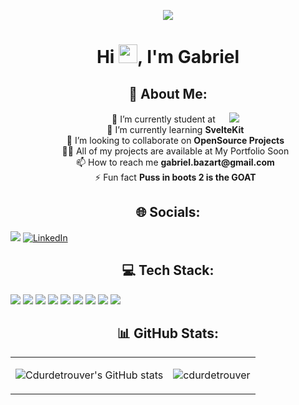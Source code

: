<p align="center"><img height="auto" src="https://media0.giphy.com/media/YRMb6dd7zprS00JdGZ/giphy.gif?cid=ecf05e47pp9oy2ivxoy3aif9mvewoex6jc5ywnem9njblkob&ep=v1_stickers_search&rid=giphy.gif&ct=s"/></p>
<h1 align="center">Hi <img src="https://raw.githubusercontent.com/MartinHeinz/MartinHeinz/master/wave.gif" width="30px">, I'm Gabriel</h1>

<h2 align="center">💫 About Me:</h2>
<ul align ="center" style="list-style-type: none;">
      <li> 🔭 I’m currently student at &emsp; <a href="https://42.fr/"><img src="https://42.fr/wp-content/uploads/2021/05/42-Final-sigle-seul.svg"/></a> </li>
      <li> 🌱 I’m currently learning <strong>SvelteKit</strong> </li>
      <li> 👯 I’m looking to collaborate on <strong>OpenSource Projects</strong> </li>
      <li> 👨‍💻 All of my projects are available at My Portfolio Soon </li>
      <li> 📫 How to reach me <strong>gabriel.bazart@gmail.com</strong> </li>
      <li> ⚡ Fun fact <strong>Puss in boots 2 is the GOAT</strong> </li>
</ul>

<h2 align="center">🌐 Socials:</h2>

<a href="https://discord.gg/https://discord.gg/HzqrkbqH7x"><img src="https://img.shields.io/badge/Discord-%237289DA.svg?logo=discord&logoColor=white"></a>
[![LinkedIn](https://img.shields.io/badge/LinkedIn-%230077B5.svg?logo=linkedin&logoColor=white)](https://www.linkedin.com/in/gabriel-bazart-87b3ab265/) 

<h2 align="center">💻 Tech Stack:</h2>

<img src="https://img.shields.io/badge/-HTML5-f06529?style=for-the-badge&labelColor=black&logo=html5&logoColor=f06529"> <img src="https://img.shields.io/badge/-CSS3-2965f1?style=for-the-badge&labelColor=black&logo=css3&logoColor=2965f1"> <img src="https://img.shields.io/badge/Sass-c69?style=for-the-badge&labelColor=black&logo=sass&logoColor=c69"> <img src="https://img.shields.io/badge/-Javascript-F0DB4F?style=for-the-badge&labelColor=black&logo=javascript&logoColor=F0DB4F"> <img src="https://img.shields.io/badge/-C++-044F88?style=for-the-badge&labelColor=black&logo=cplusplus&logoColor=044F88"> <img src="https://img.shields.io/badge/-Python-4B8BBE?style=for-the-badge&labelColor=black&logo=python&logoColor=4B8BBE"> <img src="https://img.shields.io/badge/-MySQL-00758F?style=for-the-badge&labelColor=black&logo=mysql&logoColor=00758F"> <img src="https://img.shields.io/badge/-Git-f34f29?style=for-the-badge&labelColor=black&logo=git&logoColor=f34f29"> <img src="https://img.shields.io/badge/-Postman-EF5B25?style=for-the-badge&labelColor=black&logo=postman&logoColor=EF5B25">

<h2 align="center">📊 GitHub Stats:</h2>
<table center="align">
<tr>
<td>

![Cdurdetrouver's GitHub stats](https://github-readme-stats-five-gules.vercel.app/api?username=cdurdetrouver&count_private=true&show_icons=true&theme=radical)

</td>
<td>
      <img src="https://github-readme-stats.vercel.app/api/top-langs?username=cdurdetrouver&show_icons=true&locale=en&layout=compact&title_color=7A7ADB&icon_color=2234AE&text_color=D3D3D3&bg_color=0,000000,130F40" alt="cdurdetrouver" />       </td>
</tr>
</table>

<!-- Proudly created with GPRM ( https://gprm.itsvg.in ) -->
